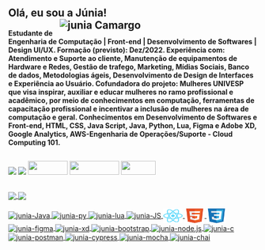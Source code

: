 
  ## Olá, eu sou a Júnia! <img src="https://raw.githubusercontent.com/MicaelliMedeiros/micaellimedeiros/master/image/computer-illustration.png" min-width="400px" max-width="400px" width="400px" align="right" alt="junia Camargo">
  
#### Estudante de Engenharia de Computação | Front-end | Desenvolvimento de Softwares | Design UI/UX. Formação (previsto): Dez/2022. Experiência com: Atendimento e Suporte ao cliente, Manutenção de equipamentos de Hardware e Redes, Gestão de trafego, Marketing, Mídias Sociais, Banco de dados, Metodologias ágeis, Desenvolvimento de Design de Interfaces e Experiência ao Usuário. Cofundadora do projeto: Mulheres UNIVESP que visa inspirar, auxiliar e educar mulheres no ramo profissional e acadêmico, por meio de conhecimentos em computação, ferramentas de capacitação profissional e incentivar a inclusão de mulheres na área de computação e geral. Conhecimentos em Desenvolvimento de Softwares e Front-end, HTML, CSS, Java Script, Java, Python, Lua, Figma e Adobe XD, Google Analytics, AWS-Engenharia de Operações/Suporte - Cloud Computing 101.

  ## 
  
<div> 
  <a href="https://www.linkedin.com/in/juniatech/" target="_blank"><img src="https://img.shields.io/badge/-LinkedIn-%230077B5?style=for-the-badge&logo=linkedin&logoColor=white" target="_blank"></a>  
  <a href="https://www.instagram.com/juniacamargo_/" target="_blank"><img src="https://img.shields.io/badge/-Instagram-%23E4405F?style=for-the-badge&logo=instagram&logoColor=white" target="_blank"></a>
  <a href="https://www.behance.net/juniacamargo/projects" target="_blank"><img src="https://cdn.freebiesupply.com/logos/large/2x/behance-3-logo-png-transparent.png" height="28" width="80" target="_blank"></a>  
  <a href="https://discord.com/#1629" target="_blank"><img width="100" height="28" src="https://img.shields.io/badge/Discord-7289DA?style=for-the-badge&logo=discord&logoColor=white"/></a>
  <a href="https://open.spotify.com/user/bt5ihpkvx310165jcivmi1aa9" target="_blank"><img width="70" height="28" src="https://tracklist.com.br/wp-content/uploads/2021/04/spotify-logo.png"/></a>
  
  ##

  <a href="https://github.com/juniatech">
  <img align="center" height="180em" src="https://github-readme-stats.vercel.app/api?username=juniatech&show_icons=true&theme=github_dark&border_radius=8%"/>
  <img align="center" height="180em" src="https://github-readme-stats.vercel.app/api/top-langs/?username=juniatech&layout=compact&langs_count=8&theme=github_dark&border_radius=8%"/>
</div>

  <div style="display: inline_block"><br>
  <img align="center" alt="junia-Java" height="30" width="40" src="https://cdn.jsdelivr.net/gh/devicons/devicon/icons/java/java-original.svg" />
  <img align="center" alt="junia-py" height="30" width="40" src="https://cdn.jsdelivr.net/gh/devicons/devicon/icons/python/python-original.svg" />
  <img align="center" alt="junia-lua" height="30" width="40" src="https://cdn.jsdelivr.net/gh/devicons/devicon/icons/lua/lua-plain-wordmark.svg" />
  <img align="center" alt="junia-JS" height="30" width="40" src="https://cdn.jsdelivr.net/gh/devicons/devicon/icons/javascript/javascript-original.svg" />
  <img align="center" alt="junia-ReactJS" height="30" width="40" src="https://raw.githubusercontent.com/devicons/devicon/master/icons/react/react-original.svg" />
  <img align="center" alt="junia-HTML" height="30" width="40" src="https://raw.githubusercontent.com/devicons/devicon/master/icons/html5/html5-original.svg" />
  <img align="center" alt="junia-CSS" height="30" width="40" src="https://raw.githubusercontent.com/devicons/devicon/master/icons/css3/css3-original.svg" />
  <img align="center" alt="junia-figma" height="30" width="40" src="https://cdn.jsdelivr.net/gh/devicons/devicon/icons/figma/figma-original.svg" />
  <img align="center" alt="junia-xd" height="30" width="40" src="https://cdn.jsdelivr.net/gh/devicons/devicon/icons/xd/xd-plain.svg" />
  <img align="center" alt="junia-bootstrap" height="30" width="40" src="https://cdn.jsdelivr.net/gh/devicons/devicon/icons/bootstrap/bootstrap-original.svg" />
  <img align="center" alt="junia-node.js" height="30" width="40" src="https://cdn.jsdelivr.net/gh/devicons/devicon/icons/nodejs/nodejs-original.svg" />
  <img align="center" alt="junia-c" height="30" width="40" src="https://cdn.worldvectorlogo.com/logos/c-1.svg" />  
  <img align="center" alt="junia-postman" height="30" width="40" src="https://cdn.worldvectorlogo.com/logos/postman.svg" />
  <img align="center" alt="junia-cypress" height="30" width="40" src="https://iconape.com/wp-content/files/gj/370774/svg/370774.svg" />
  <img align="center" alt="junia-mocha" height="30" width="40" src="https://cdn.worldvectorlogo.com/logos/mocha-1.svg" />
  <img align="center" alt="junia-chai" height="30" width="40" src="https://cdn.worldvectorlogo.com/logos/chai.svg" />
</div>
  

